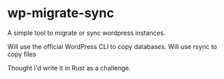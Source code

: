 # wp-migrate-sync
A simple tool to migrate or sync wordpress instances.

Will use the official WordPress CLI to copy databases.
Will use rsync to copy files

Thought I'd write it in Rust as a challenge.
